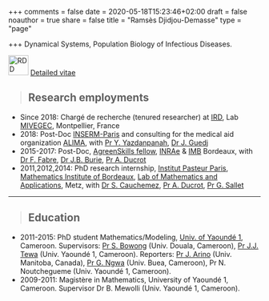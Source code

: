+++
comments = false
date = 2020-05-18T15:23:46+02:00
draft = false
noauthor = true
share = false
title = "Ramsès Djidjou-Demasse"
type = "page"

+++
Dynamical Systems, Population Biology of Infectious Diseases.


<img SRC="/uploads/pdf.png" ALT="RDD" HSPACE=0 HEIGHT="40" BORDER="0"> <A HREF="/uploads/CV_Djidjou_Demasse.pdf" target="_blank">Detailed vitae</A>


>## Research employments
- Since 2018: Chargé de recherche (tenured researcher) at [IRD](https://en.ird.fr/), Lab [MIVEGEC](https://mivegec.ird.fr/en/), Montpellier, France
- 2018: Post-Doc [INSERM-Paris](https://www.iame-research.center/) and consulting for the medical aid organization [ALIMA](https://www.alima-ngo.org/en/), with [Pr Y. Yazdanpanah](https://www.iame-research.center/eq5/members/), [Dr J. Guedj](https://www.iame-research.center/eq4/members/)
- 2015-2017: Post-Doc, [AgreenSkills fellow](https://www.agreenskills.eu/Fellows-Labs/Fellows-Alumni2/Ramses-Djidjou-Demasse), [INRAe](https://www6.bordeaux-aquitaine.inrae.fr/sante-agroecologie-vignoble) & [IMB](https://www.math.u-bordeaux.fr/imb/spip.php) Bordeaux, with [Dr F. Fabre](https://www6.bordeaux-aquitaine.inrae.fr/sante-agroecologie-vignoble/Personnel/Chercheurs/Frederic-Fabre), [Dr J.B. Burie](https://www.math.u-bordeaux.fr/~jburie100p/), [Pr A. Ducrot](https://lmah.univ-lehavre.fr/~ducrot/index.html)
- 2011,2012,2014: PhD research internship, [Institut Pasteur Paris](https://research.pasteur.fr/en/team/mathematical-modelling-of-infectious-diseases/?emkfid=EMF-22701181460-k--77618669180-b-s&gclid=CjwKCAjw5Ij2BRBdEiwA0Frc9V5KqXxJkpIMXY07AMC3h146ZqcW6T6pjdtRVc-S-TkNlbKa2PZF8BoCF_UQAvD_BwE), [Mathematics Institute of Bordeaux](https://www.math.u-bordeaux.fr/imb/spip.php), [Lab of Mathematics and Applications](http://www.iecl.univ-lorraine.fr/), Metz, with  [Dr S. Cauchemez](https://research.pasteur.fr/en/member/simon-cauchemez/), [Pr A. Ducrot](https://lmah.univ-lehavre.fr/~ducrot/index.html), [Pr G. Sallet](http://www.iecl.univ-lorraine.fr/~Gauthier.Sallet/)


___

>## Education
- 2011-2015: PhD student Mathematics/Modeling, [Univ. of Yaoundé 1](https://facsciences.uy1.cm/), Cameroon. Supervisors: [Pr S. Bowong](https://scholar.google.de/citations?user=JxDZjkYAAAAJ&hl=en) (Univ. Douala, Cameroon), [Pr J.J. Tewa](https://scholar.google.com/citations?user=Ub8wtmAAAAAJ&hl=fr) (Univ. Yaoundé 1, Cameroon). Reporters: [Pr J. Arino](https://www.math.umanitoba.ca/people/pages/julien-arino/) (Univ. Manitoba, Canada), [Pr G. Ngwa](https://www.researchgate.net/profile/Gideon_Ngwa) (Univ. Buea, Cameroon), Pr N. Noutchegueme (Univ. Yaoundé 1, Cameroon).
- 2009-2011: Magistère in Mathematics, University of Yaoundé 1, Cameroon. Supervisor  Dr B. Mewolli (Univ. Yaoundé 1, Cameroon).